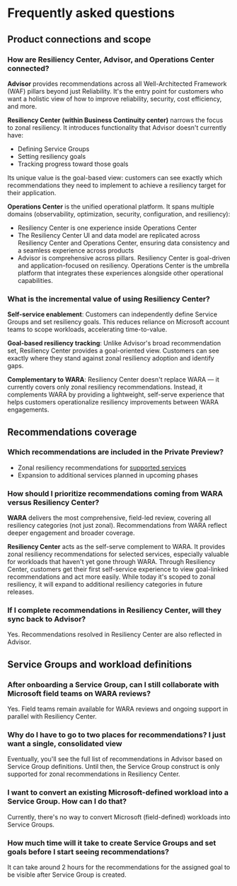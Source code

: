 # Frequently asked questions

## Product connections and scope

### How are Resiliency Center, Advisor, and Operations Center connected?

**Advisor** provides recommendations across all Well-Architected Framework (WAF) pillars beyond just Reliability. It's the entry point for customers who want a holistic view of how to improve reliability, security, cost efficiency, and more.

**Resiliency Center (within Business Continuity center)** narrows the focus to zonal resiliency. It introduces functionality that Advisor doesn't currently have:

- Defining Service Groups
- Setting resiliency goals
- Tracking progress toward those goals

Its unique value is the goal-based view: customers can see exactly which recommendations they need to implement to achieve a resiliency target for their application.

**Operations Center** is the unified operational platform. It spans multiple domains (observability, optimization, security, configuration, and resiliency):

- Resiliency Center is one experience inside Operations Center
- The Resiliency Center UI and data model are replicated across Resiliency Center and Operations Center, ensuring data consistency and a seamless experience across products
- Advisor is comprehensive across pillars. Resiliency Center is goal-driven and application-focused on resiliency. Operations Center is the umbrella platform that integrates these experiences alongside other operational capabilities.

### What is the incremental value of using Resiliency Center?

**Self-service enablement**: Customers can independently define Service Groups and set resiliency goals. This reduces reliance on Microsoft account teams to scope workloads, accelerating time-to-value.

**Goal-based resiliency tracking**: Unlike Advisor's broad recommendation set, Resiliency Center provides a goal-oriented view. Customers can see exactly where they stand against zonal resiliency adoption and identify gaps.

**Complementary to WARA**: Resiliency Center doesn't replace WARA — it currently covers only zonal resiliency recommendations. Instead, it complements WARA by providing a lightweight, self-serve experience that helps customers operationalize resiliency improvements between WARA engagements.

## Recommendations coverage

### Which recommendations are included in the Private Preview?

- Zonal resiliency recommendations for [supported services](./Goals%20and%20recommendations/Recommendations.md#Recommendation-reference)
- Expansion to additional services planned in upcoming phases

### How should I prioritize recommendations coming from WARA versus Resiliency Center?

**WARA** delivers the most comprehensive, field-led review, covering all resiliency categories (not just zonal). Recommendations from WARA reflect deeper engagement and broader coverage.

**Resiliency Center** acts as the self-serve complement to WARA. It provides zonal resiliency recommendations for selected services, especially valuable for workloads that haven't yet gone through WARA. Through Resiliency Center, customers get their first self-service experience to view goal-linked recommendations and act more easily. While today it's scoped to zonal resiliency, it will expand to additional resiliency categories in future releases.

### If I complete recommendations in Resiliency Center, will they sync back to Advisor?

Yes. Recommendations resolved in Resiliency Center are also reflected in Advisor.

## Service Groups and workload definitions

### After onboarding a Service Group, can I still collaborate with Microsoft field teams on WARA reviews?

Yes. Field teams remain available for WARA reviews and ongoing support in parallel with Resiliency Center.

### Why do I have to go to two places for recommendations? I just want a single, consolidated view

Eventually, you'll see the full list of recommendations in Advisor based on Service Group definitions. Until then, the Service Group construct is only supported for zonal recommendations in Resiliency Center.

### I want to convert an existing Microsoft-defined workload into a Service Group. How can I do that?

Currently, there's no way to convert Microsoft (field-defined) workloads into Service Groups.

### How much time will it take to create Service Groups and set goals before I start seeing recommendations?

It can take around 2 hours for the recommendations for the assigned goal to be visible after Service Group is created.
